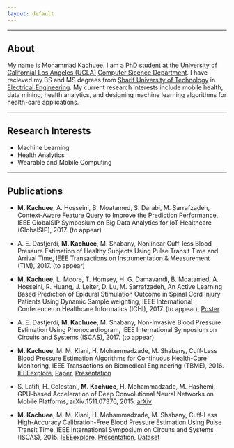 ```yaml
---
layout: default
---
```


---

## About
My name is Mohammad Kachuee. I am a PhD student at the [University of Californial Los Angeles (UCLA)](http://www.ucla.edu/) [Computer Sicence Department](http://www.cs.ucla.edu/). I have recieved my BS and MS degrees from [Sharif University of Technology](http://sharif.edu/) in [Electrical Engineering](http://ee.sharif.edu/). My current research interests include mobile health, data mining, health analytics, and designing machine learning algorithms for health-care applications.

---

## Research Interests
- Machine Learning
- Health Analytics
- Wearable and Mobile Computing


---

## Publications

* **M. Kachuee**, A. Hosseini, B. Moatamed, S. Darabi, M. Sarrafzadeh, Context-Aware Feature Query to Improve the Prediction Performance, IEEE GlobalSIP Symposium on Big Data Analytics for IoT Healthcare (GlobalSIP), 2017. (to appear)

* A. E. Dastjerdi, **M. Kachuee**, M. Shabany, Nonlinear Cuff-less Blood Pressure Estimation of Healthy Subjects Using Pulse Transit Time and Arrival Time, IEEE Transactions on Instrumentation & Measurement (TIM), 2017. (to appear)

* **M. Kachuee**, L. Moore, T. Homsey, H. G. Damavandi, B. Moatamed, A. Hosseini, R. Huang, J. Leiter, D. Lu, M. Sarrafzadeh, An Active Learning Based Prediction of Epidural Stimulation Outcome in Spinal Cord Injury Patients Using Dynamic Sample weighting, IEEE International Conference on Healthcare Informatics (ICHI), 2017. (to appear), [Poster](https://github.com/mkachuee/mkachuee.github.io/raw/master/papers/Poster_SCI.pdf)

* A. E. Dastjerdi, **M. Kachuee**, M. Shabany, Non-Invasive Blood Pressure Estimation Using Phonocardiogram, IEEE International Symposium on Circuits and Systems (ISCAS), 2017. (to appear)

* **M. Kachuee**, M. M. Kiani, H. Mohammadzade, M. Shabany, Cuff-Less Blood Pressure Estimation Algorithms for Continuous Health-Care Monitoring, IEEE Transactions on Biomedical Engineering (TBME), 2016. [IEEEexplore](http://dx.doi.org/10.1109/TBME.2016.2580904), [Paper](https://github.com/mkachuee/mkachuee.github.io/blob/master/papers/Paper_TBME2016.pdf), [Presentation](https://github.com/mkachuee/mkachuee.github.io/blob/master/papers/Presentation_TBME2016.pdf)

* S. Latifi, H. Golestani, **M. Kachuee**, H. Mohammadzade, M. Hashemi, GPU-based Acceleration of Deep Convolutional Neural Networks on Mobile Platforms, arXiv:1511.07376, 2015. [arXiv](http://arxiv.org/abs/1511.07376)

* **M. Kachuee**, M. M. Kiani, H. Mohammadzade, M. Shabany, Cuff-Less High-Accuracy Calibration-Free Blood Pressure Estimation Using Pulse Transit Time, IEEE International Symposium on Circuits and Systems (ISCAS), 2015. [IEEEexplore](http://dx.doi.org/10.1109/TBME.2016.2580904), [Presentation](https://github.com/mkachuee/mkachuee.github.io/blob/master/papers/Presentation_ISCAS2015.pdf), [Dataset](https://archive.ics.uci.edu/ml/datasets/Cuff-Less+Blood+Pressure+Estimation)
